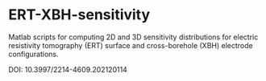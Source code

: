 # ERT-XBH-sensitivity
Matlab scripts for computing 2D and 3D sensitivity distributions for electric resistivity tomography (ERT) surface and cross-borehole (XBH) electrode configurations.

DOI: 10.3997/2214-4609.202120114
